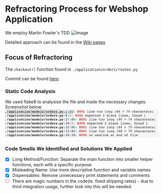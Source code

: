 # Refractoring Process for Webshop Application

We employ Martin Fowler's TDD
![Image](https://i.ibb.co/sPpWtp2/Screenshot-2023-04-27-at-20-40-38.png)

Detailed approach can be found in the [Wiki pages](https://github.com/kayesokua/webshop/wiki/Refactoring-Approach)

## Focus of Refractoring

The `checkout()` function found in `./application/orders/routes.py`

Commit can be found [here](https://github.com/kayesokua/webshop/commit/7831075080149cde7a197c9c30194b726709eb15).

### Static Code Analysis

We used flake8 to analysise the file and made the necessary changes. Screenshot below:
![Image](./flake8_suggestion_orders.png)

### Code Smells We Identified and Solutions We Applied

- [x] Long Method/Function: Separate the main function into smaller helper functions, each with a specific purpose
- [x] Misleading Name: Use more descriptive function and variable names
- [x] Dispensables: Remove unnecessary print statements and comments
- [ ] There are magic numbers in the code(ie. fixed shipping rates) - due to third integration usage, further look into this will be needed.
